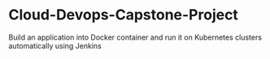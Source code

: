 # Cloud-Devops-Capstone-Project
Build an application into Docker container and run it on Kubernetes clusters automatically using Jenkins
